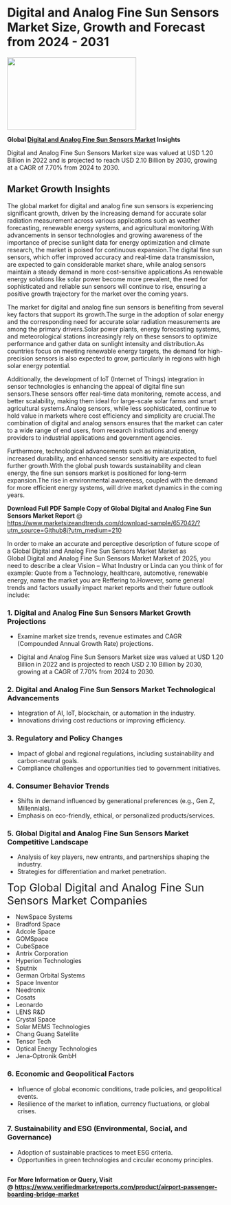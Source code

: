 <H1>Digital and Analog Fine Sun Sensors Market Size, Growth and Forecast from 2024 - 2031</H1><img class="aligncenter size-medium wp-image-584254" src="https://thirdeyenews.in/wp-content/uploads/2024/09/Global-Market-Research-300x168.jpeg" alt="" width="300" height="168" /><p><strong>Global&nbsp;<a href="https://www.marketsizeandtrends.com/download-sample/657042/?utm_source=Github8j?utm_medium=210">Digital and Analog Fine Sun Sensors Market</a> Insights</strong></p><p>Digital and Analog Fine Sun Sensors Market size was valued at USD 1.20 Billion in 2022 and is projected to reach USD 2.10 Billion by 2030, growing at a CAGR of 7.70% from 2024 to 2030.</p><p><h2>Market Growth Insights</h2> <p>The global market for digital and analog fine sun sensors is experiencing significant growth, driven by the increasing demand for accurate solar radiation measurement across various applications such as weather forecasting, renewable energy systems, and agricultural monitoring.With advancements in sensor technologies and growing awareness of the importance of precise sunlight data for energy optimization and climate research, the market is poised for continuous expansion.The digital fine sun sensors, which offer improved accuracy and real-time data transmission, are expected to gain considerable market share, while analog sensors maintain a steady demand in more cost-sensitive applications.As renewable energy solutions like solar power become more prevalent, the need for sophisticated and reliable sun sensors will continue to rise, ensuring a positive growth trajectory for the market over the coming years.</p> <p>The market for digital and analog fine sun sensors is benefiting from several key factors that support its growth.The surge in the adoption of solar energy and the corresponding need for accurate solar radiation measurements are among the primary drivers.Solar power plants, energy forecasting systems, and meteorological stations increasingly rely on these sensors to optimize performance and gather data on sunlight intensity and distribution.As countries focus on meeting renewable energy targets, the demand for high-precision sensors is also expected to grow, particularly in regions with high solar energy potential.</p> <p>Additionally, the development of IoT (Internet of Things) integration in sensor technologies is enhancing the appeal of digital fine sun sensors.These sensors offer real-time data monitoring, remote access, and better scalability, making them ideal for large-scale solar farms and smart agricultural systems.Analog sensors, while less sophisticated, continue to hold value in markets where cost efficiency and simplicity are crucial.The combination of digital and analog sensors ensures that the market can cater to a wide range of end users, from research institutions and energy providers to industrial applications and government agencies.</p> <p>Furthermore, technological advancements such as miniaturization, increased durability, and enhanced sensor sensitivity are expected to fuel further growth.With the global push towards sustainability and clean energy, the fine sun sensors market is positioned for long-term expansion.The rise in environmental awareness, coupled with the demand for more efficient energy systems, will drive market dynamics in the coming years.</p> <p><span class=""><strong>Download Full PDF Sample Copy of Global Digital and Analog Fine Sun Sensors Market Report</strong> @ <a href="https://www.marketsizeandtrends.com/download-sample/657042/?utm_source=Github8j?utm_medium=210" target="_blank">https://www.marketsizeandtrends.com/download-sample/657042/?utm_source=Github8j?utm_medium=210</a></span></p><p>In order to make an accurate and perceptive description of future scope of a Global&nbsp;Digital and Analog Fine Sun Sensors Market Market as Global&nbsp;Digital and Analog Fine Sun Sensors Market Market of 2025, you need to describe a clear Vision &ndash; What Industry or Linda can you think of for example: Quote from a Technology, healthcare, automotive, renewable energy, name the market you are Reffering to.However, some general trends and factors usually impact market reports and their future outlook include:</p><h3>1.&nbsp;<strong>Digital and Analog Fine Sun Sensors Market Growth Projections</strong></h3><ul><li>Examine market size trends, revenue estimates and CAGR (Compounded Annual Growth Rate) projections.</li><li><p>Digital and Analog Fine Sun Sensors Market size was valued at USD 1.20 Billion in 2022 and is projected to reach USD 2.10 Billion by 2030, growing at a CAGR of 7.70% from 2024 to 2030.</p></li></ul><h3>2.&nbsp;<strong>Digital and Analog Fine Sun Sensors Market Technological Advancements</strong></h3><ul><li>Integration of AI, IoT, blockchain, or automation in the industry.</li><li>Innovations driving cost reductions or improving efficiency.</li></ul><h3>3.&nbsp;<strong>Regulatory and Policy Changes</strong></h3><ul><li>Impact of global and regional regulations, including sustainability and carbon-neutral goals.</li><li>Compliance challenges and opportunities tied to government initiatives.</li></ul><h3>4.&nbsp;<strong>Consumer Behavior Trends</strong></h3><ul><li>Shifts in demand influenced by generational preferences (e.g., Gen Z, Millennials).</li><li>Emphasis on eco-friendly, ethical, or personalized products/services.</li></ul><h3>5.&nbsp;<strong>Global Digital and Analog Fine Sun Sensors Market Competitive Landscape</strong></h3><ul><li>Analysis of key players, new entrants, and partnerships shaping the industry.</li><li>Strategies for differentiation and market penetration.</li></ul><p data-pm-slice="1 1 []"><span style="color: inherit; font-family: inherit; font-size: 25px;">Top Global Digital and Analog Fine Sun Sensors Market Companies</span></p><div class="" data-test-id=""><p><li>NewSpace Systems</li><li> Bradford Space</li><li> Adcole Space</li><li> GOMSpace</li><li> CubeSpace</li><li> Antrix Corporation</li><li> Hyperion Technologies</li><li> Sputnix</li><li> German Orbital Systems</li><li> Space Inventor</li><li> Needronix</li><li> Cosats</li><li> Leonardo</li><li> LENS R&D</li><li> Crystal Space</li><li> Solar MEMS Technologies</li><li> Chang Guang Satellite</li><li> Tensor Tech</li><li> Optical Energy Technologies</li><li> Jena-Optronik GmbH</li></p></div><h3>6.&nbsp;<strong>Economic and Geopolitical Factors</strong></h3><ul><li>Influence of global economic conditions, trade policies, and geopolitical events.</li><li>Resilience of the market to inflation, currency fluctuations, or global crises.</li></ul><h3>7.&nbsp;<strong>Sustainability and ESG (Environmental, Social, and Governance)</strong></h3><ul><li>Adoption of sustainable practices to meet ESG criteria.</li><li>Opportunities in green technologies and circular economy principles.</li></ul><h2><strong style="font-size: 14px;">For More Information or Query, Visit @&nbsp;</strong><a style="background-color: #ffffff; font-size: 14px;" href="https://www.marketsizeandtrends.com/report/digital-and-analog-fine-sun-sensors-market/" target="_blank">https://www.verifiedmarketreports.com/product/airport-passenger-boarding-bridge-market</a></h2>